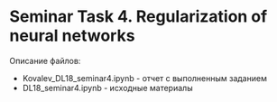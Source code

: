 # Seminar Task 4. Regularization of neural networks

Описание файлов:

- Kovalev_DL18_seminar4.ipynb - отчет с выполненным заданием
- DL18_seminar4.ipynb - исходные материалы
